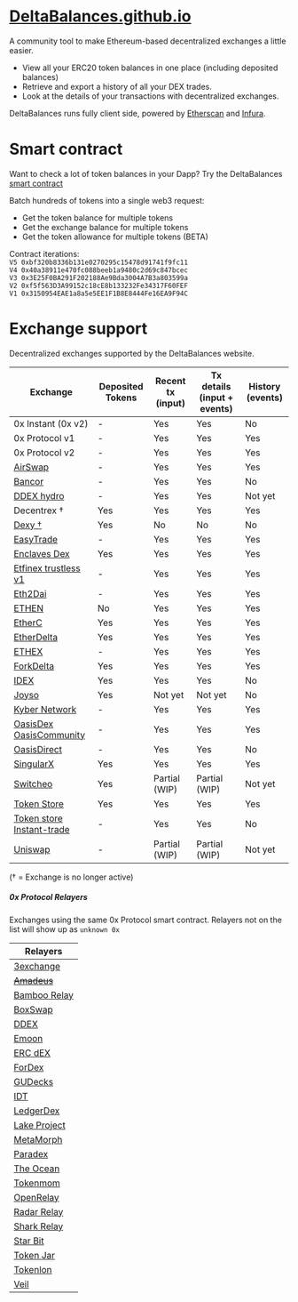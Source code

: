 # [DeltaBalances.github.io](https://deltabalances.github.io)
A community tool to make Ethereum-based decentralized exchanges a little easier.
+ View all your ERC20 token balances in one place (including deposited balances)
+ Retrieve and export a history of all your DEX trades.
+ Look at the details of your transactions with decentralized exchanges.


DeltaBalances runs fully client side, powered by [Etherscan](https://etherscan.io) and [Infura](https://infura.io).

# Smart contract
Want to check a lot of token balances in your Dapp?
Try the DeltaBalances [smart contract](https://etherscan.io/address/0xbf320b8336b131e0270295c15478d91741f9fc11#code) 

Batch hundreds of tokens into a single web3 request:
+ Get the token balance for multiple tokens 
+ Get the exchange balance for multiple tokens 
+ Get the token allowance for multiple tokens (BETA)

Contract iterations:  
`V5 0xbf320b8336b131e0270295c15478d91741f9fc11`  
`V4 0x40a38911e470fc088beeb1a9480c2d69c847bcec`  
`V3 0x3E25F0BA291F202188Ae9Bda3004A7B3a803599a`  
`V2 0xf5f563D3A99152c18cE8b133232Fe34317F60FEF`  
`V1 0x3150954EAE1a8a5e5EE1F1B8E8444Fe16EA9F94C`  

# Exchange support
Decentralized exchanges supported by the DeltaBalances website.

| Exchange | Deposited Tokens | Recent tx (input)| Tx details (input + events) | History (events) |
|----------|------------------|------------------|-----------------------------|------------------|
| 0x Instant (0x v2) | - | Yes| Yes| No |
| 0x Protocol v1 | - | Yes| Yes| Yes |
| 0x Protocol v2 | - | Yes| Yes| Yes |
| [AirSwap](https://airswap.io)| - | Yes |Yes |Yes|
| [Bancor](https://bancor.network)  | - | Yes| Yes | No|
| [DDEX hydro](https://ddex.io/)| - | Yes| Yes| Not yet |
| Decentrex †| Yes| Yes| Yes| Yes |
| [Dexy †](https://app.dexy.exchange) |Yes| No| No | No|
| [EasyTrade](https://easytrade.io) |-| Yes| Yes | Yes|
| [Enclaves Dex](https://enclaves.io) | Yes | Yes| Yes | Yes|
| [Etfinex trustless v1](https://trustless.ethfinex.com) | - | Yes | Yes | Yes |
| [Eth2Dai](https://eth2dai.com/) |-|Yes| Yes | Yes|
| [ETHEN](https://ethen.market) |No|Yes|Yes|Yes|
| [EtherC](https://etherc.io) |Yes|Yes|Yes|Yes|
| [EtherDelta](https://etherdelta.com)| Yes| Yes| Yes| Yes | 
| [ETHEX](https://ethex.market)|-|Yes|Yes|Yes|
| [ForkDelta](https://forkDelta.app)| Yes| Yes| Yes| Yes | 
| [IDEX](https://idex.market)| Yes |Yes |Yes| No |
| [Joyso](https://joyso.io)|Yes| Not yet| Not yet | No|
| [Kyber Network](https://kyber.network) |-|Yes|Yes| Yes | Yes|
| [OasisDex](https://oasisdex.com) [OasisCommunity](https://oasiscommunity.github.io/dex/) |-|Yes| Yes | Yes|
| [OasisDirect](https://oasis.direct) |-|Yes| Yes | No|
| [SingularX](https://singularx.com)|Yes| Yes| Yes | Yes|
| [Switcheo](https://switcheo.exchange)|Yes| Partial (WIP)| Partial (WIP) | Not yet|
| [Token Store](https://token.store)| Yes| Yes| Yes| Yes |
| [Token store Instant-trade](https://token.store)| - | Yes| Yes | No|
| [Uniswap](https://uniswap.exchange)| - | Partial (WIP)| Partial (WIP) | Not yet|  

(† = Exchange is no longer active)

##### 0x Protocol Relayers
Exchanges using the same 0x Protocol smart contract.
Relayers not on the list will show up as `unknown 0x`

| Relayers |
|-------------------|
|[3exchange](https://3xchange.io)|
|~~[Amadeus](https://amadeusrelay.org/)~~|
|[Bamboo Relay](https://bamboorelay.com)|
|[BoxSwap](https://boxswap.io/)|
|[DDEX](https://ddex.io/)|
|[Emoon](https://www.emoon.io)|
|[ERC dEX](https://ercdex.com/)|
|[ForDex](https://www.fordex.co)|
|[GUDecks](https://gudecks.com/)|
|[IDT](https://idtexchange.com)|
|[LedgerDex](https://www.ledgerdex.com/)|
|[Lake Project](https://lakeproject.co/)|
|[MetaMorph](https://metamorph.pro)|
|[Paradex](https://paradex.io/)|
|[The Ocean](https://theocean.trade)|
|[Tokenmom](https://tokenmom.com/)|
|[OpenRelay](https://openrelay.xyz/)|
|[Radar Relay](https://radarrelay.com/)|
|[Shark Relay](https://sharkrelay.com)|
|[Star Bit](https://www.starbitex.com/)|
|[Token Jar](https://tokenjar.io)|
|[Tokenlon](https://tokenlon.token.im/tokenlon)|
|[Veil](https://veil.market/)|







